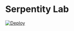 # Serpentity Lab
[![Deploy](https://www.herokucdn.com/deploy/button.png)](https://www.heroku.com/deploy?template=https://github.com/escusado/serpentity-lab/tree/master)
